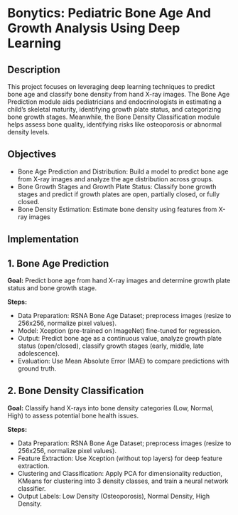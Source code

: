 <h1>Bonytics:  Pediatric Bone Age And Growth Analysis Using Deep Learning</h1>
<h2>Description</h2>
<p>This project focuses on leveraging deep learning techniques to predict bone age and classify bone density from hand X-ray images. 
The Bone Age Prediction module aids pediatricians and endocrinologists in estimating a child’s skeletal maturity, identifying growth plate status, and categorizing bone growth stages. 
Meanwhile, the Bone Density Classification module helps assess bone quality, identifying risks like osteoporosis or abnormal density levels.
</p>
<h2>Objectives</h2>
<ul>
<li>Bone Age Prediction and Distribution: Build a model to predict bone age from X-ray images and analyze the age distribution across groups.</li>
<li>Bone Growth Stages and Growth Plate Status: Classify bone growth stages and predict if growth plates are open, partially closed, or fully closed.</li>
<li>Bone Density Estimation: Estimate bone density using features from X-ray images</li>
</ul>
<h2>Implementation</h2>
<h2>1. Bone Age Prediction</h2>
<p>
<strong>Goal:</strong> Predict bone age from hand X-ray images and determine growth plate status and bone growth stage.
</p>
<p>
<strong>Steps:</strong>
<ul>
  <li>Data Preparation: RSNA Bone Age Dataset; preprocess images (resize to 256x256, normalize pixel values).</li>
  <li>Model: Xception (pre-trained on ImageNet) fine-tuned for regression.</li>
  <li>Output: Predict bone age as a continuous value, analyze growth plate status (open/closed), classify growth stages (early, middle, late adolescence).</li>
  <li>Evaluation: Use Mean Absolute Error (MAE) to compare predictions with ground truth.</li>
</ul>

<h2>2. Bone Density Classification</h2>
<p>
<strong>Goal:</strong> Classify hand X-rays into bone density categories (Low, Normal, High) to assess potential bone health issues.
</p>
<p>
<strong>Steps:</strong>
<ul>
  <li>Data Preparation: RSNA Bone Age Dataset; preprocess images (resize to 256x256, normalize pixel values).</li>
  <li>Feature Extraction: Use Xception (without top layers) for deep feature extraction.</li>
  <li>Clustering and Classification: Apply PCA for dimensionality reduction, KMeans for clustering into 3 density classes, and train a neural network classifier.</li>
  <li>Output Labels: Low Density (Osteoporosis), Normal Density, High Density.</li>
</ul>
